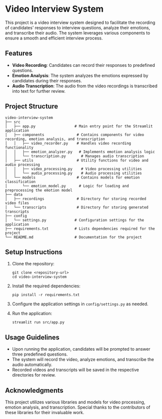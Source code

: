 # Video Interview System

This project is a video interview system designed to facilitate the recording of candidates' responses to interview questions, analyze their emotions, and transcribe their audio. The system leverages various components to ensure a smooth and efficient interview process.

## Features

- **Video Recording**: Candidates can record their responses to predefined questions.
- **Emotion Analysis**: The system analyzes the emotions expressed by candidates during their responses.
- **Audio Transcription**: The audio from the video recordings is transcribed into text for further review.

## Project Structure

```
video-interview-system
├── src
│   ├── app.py                  # Main entry point for the Streamlit application
│   ├── components               # Contains components for video recording, emotion analysis, and transcription
│   │   ├── video_recorder.py    # Handles video recording functionality
│   │   ├── emotion_analyzer.py   # Implements emotion analysis logic
│   │   └── transcription.py       # Manages audio transcription
│   ├── utils                    # Utility functions for video and audio processing
│   │   ├── video_processing.py    # Video processing utilities
│   │   └── audio_processing.py    # Audio processing utilities
│   └── models                   # Contains models for emotion classification
│       └── emotion_model.py      # Logic for loading and preprocessing the emotion model
├── data
│   ├── recordings               # Directory for storing recorded video files
│   └── transcripts              # Directory for storing generated transcripts
├── config
│   └── settings.py             # Configuration settings for the application
├── requirements.txt            # Lists dependencies required for the project
└── README.md                   # Documentation for the project
```

## Setup Instructions

1. Clone the repository:
   ```
   git clone <repository-url>
   cd video-interview-system
   ```

2. Install the required dependencies:
   ```
   pip install -r requirements.txt
   ```

3. Configure the application settings in `config/settings.py` as needed.

4. Run the application:
   ```
   streamlit run src/app.py
   ```

## Usage Guidelines

- Upon running the application, candidates will be prompted to answer three predefined questions.
- The system will record the video, analyze emotions, and transcribe the audio automatically.
- Recorded videos and transcripts will be saved in the respective directories for review.

## Acknowledgments

This project utilizes various libraries and models for video processing, emotion analysis, and transcription. Special thanks to the contributors of these libraries for their invaluable work.